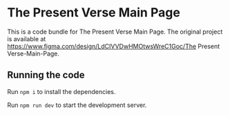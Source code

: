 
  # The Present Verse Main Page

  This is a code bundle for The Present Verse Main Page. The original project is available at https://www.figma.com/design/LdCIVVDwHMOtwsWreC1Goc/The Present Verse-Main-Page.

  ## Running the code

  Run `npm i` to install the dependencies.

  Run `npm run dev` to start the development server.
  